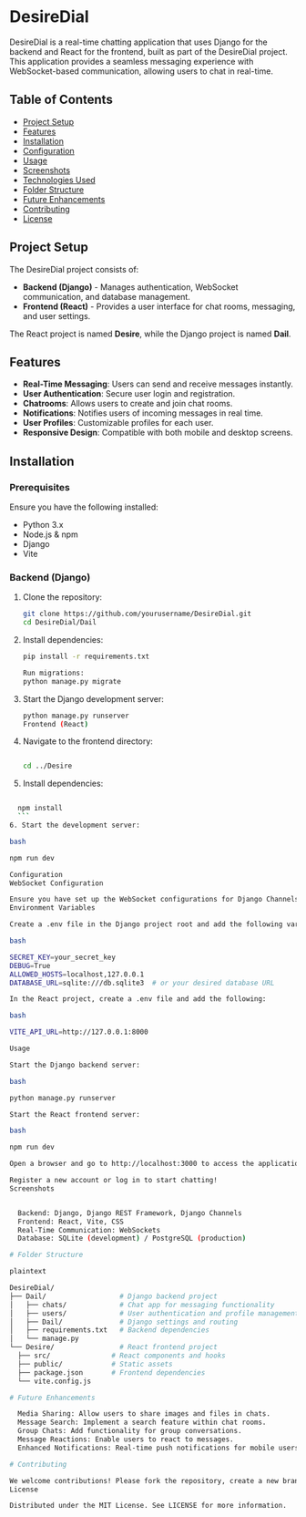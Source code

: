 # DesireDial

DesireDial is a real-time chatting application that uses Django for the backend and React for the frontend, built as part of the DesireDial project. This application provides a seamless messaging experience with WebSocket-based communication, allowing users to chat in real-time.

## Table of Contents

- [Project Setup](#project-setup)
- [Features](#features)
- [Installation](#installation)
- [Configuration](#configuration)
- [Usage](#usage)
- [Screenshots](#screenshots)
- [Technologies Used](#technologies-used)
- [Folder Structure](#folder-structure)
- [Future Enhancements](#future-enhancements)
- [Contributing](#contributing)
- [License](#license)

## Project Setup

The DesireDial project consists of:

- **Backend (Django)** - Manages authentication, WebSocket communication, and database management.
- **Frontend (React)** - Provides a user interface for chat rooms, messaging, and user settings.

The React project is named **Desire**, while the Django project is named **Dail**.

## Features

- **Real-Time Messaging**: Users can send and receive messages instantly.
- **User  Authentication**: Secure user login and registration.
- **Chatrooms**: Allows users to create and join chat rooms.
- **Notifications**: Notifies users of incoming messages in real time.
- **User  Profiles**: Customizable profiles for each user.
- **Responsive Design**: Compatible with both mobile and desktop screens.

## Installation

### Prerequisites

Ensure you have the following installed:

- Python 3.x
- Node.js & npm
- Django
- Vite

### Backend (Django)

1. Clone the repository:

   ```bash
   git clone https://github.com/yourusername/DesireDial.git
   cd DesireDial/Dail
   ```
2. Install dependencies:

    ```bash
    pip install -r requirements.txt

    Run migrations:
    python manage.py migrate
    ```

3. Start the Django development server:
    ```bash
    python manage.py runserver
    Frontend (React)
    ```
4. Navigate to the frontend directory:

    ``` bash

    cd ../Desire
    ```



5. Install dependencies:

  ```   bash

    npm install
    ```
6. Start the development server:

bash

npm run dev

Configuration
WebSocket Configuration

Ensure you have set up the WebSocket configurations for Django Channels to enable real-time messaging. Update your routing.py file located in the chats folder to contain paths for chatroom and notifications.
Environment Variables

Create a .env file in the Django project root and add the following variables:

bash

SECRET_KEY=your_secret_key
DEBUG=True
ALLOWED_HOSTS=localhost,127.0.0.1
DATABASE_URL=sqlite:///db.sqlite3  # or your desired database URL

In the React project, create a .env file and add the following:

bash

VITE_API_URL=http://127.0.0.1:8000

Usage

Start the Django backend server:

bash

python manage.py runserver

Start the React frontend server:

bash

npm run dev

Open a browser and go to http://localhost:3000 to access the application.

Register a new account or log in to start chatting!
Screenshots


    Backend: Django, Django REST Framework, Django Channels
    Frontend: React, Vite, CSS
    Real-Time Communication: WebSockets
    Database: SQLite (development) / PostgreSQL (production)

# Folder Structure

plaintext

DesireDial/
├── Dail/                  # Django backend project
│   ├── chats/             # Chat app for messaging functionality
│   ├── users/             # User authentication and profile management
│   ├── Dail/              # Django settings and routing
│   ├── requirements.txt   # Backend dependencies
│   └── manage.py
└── Desire/                # React frontend project
    ├── src/               # React components and hooks
    ├── public/            # Static assets
    ├── package.json       # Frontend dependencies
    └── vite.config.js

# Future Enhancements

    Media Sharing: Allow users to share images and files in chats.
    Message Search: Implement a search feature within chat rooms.
    Group Chats: Add functionality for group conversations.
    Message Reactions: Enable users to react to messages.
    Enhanced Notifications: Real-time push notifications for mobile users.

# Contributing

We welcome contributions! Please fork the repository, create a new branch, and submit a pull request with your updates. Ensure your code follows the project’s coding standards and is thoroughly tested.
License

Distributed under the MIT License. See LICENSE for more information.
